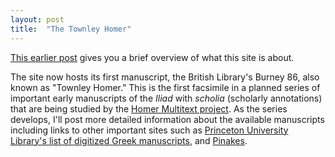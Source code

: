 ```yaml
---
layout: post
title:  "The Townley Homer"
---
```


[This earlier post](https://browsable-mss.netlify.app/2020/05/13/welcome.html) gives you a brief overview of what this site is about.

The site now hosts its first manuscript, the British Library's Burney 86, also known as "Townley Homer."  This is the first facsimile in a planned series of important early manuscripts of the *Iliad* with *scholia* (scholarly annotations) that are being studied by the [Homer Multitext project](http://www.homermultitext.org/).  As the series develops, I'll post more detailed information about the available manuscripts including links to other important sites such as [Princeton University Library's list of digitized Greek manuscripts](https://library.princeton.edu/byzantine/manuscript-title-list), and [Pinakes](https://pinakes.irht.cnrs.fr/).

